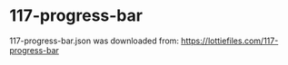 # 117-progress-bar

117-progress-bar.json was downloaded from:
https://lottiefiles.com/117-progress-bar
